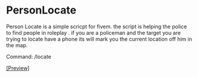 # PersonLocate
Person Locate is a simple scricpt for fivem. 
the script is helping the police to find people in roleplay .
if you are a policeman and the target you are trying to locate have a phone its will mark you the current location off him in the map.

Command: /locate

[[Preview]](https://streamable.com/fgybkx)


